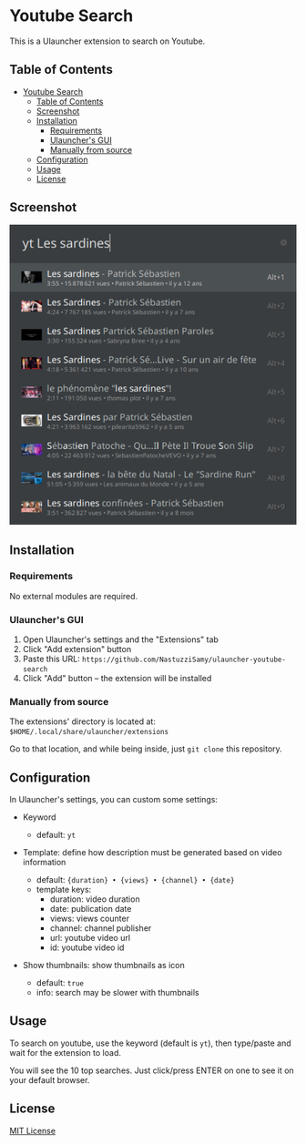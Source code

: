 # Youtube Search

This is a Ulauncher extension to search on Youtube.

## Table of Contents

- [Youtube Search](#youtube-search)
  - [Table of Contents](#table-of-contents)
  - [Screenshot](#screenshot)
  - [Installation](#installation)
    - [Requirements](#requirements)
    - [Ulauncher's GUI](#ulaunchers-gui)
    - [Manually from source](#manually-from-source)
  - [Configuration](#configuration)
  - [Usage](#usage)
  - [License](#license)

## Screenshot

![Screenshot](images/screenshot.png)

## Installation

### Requirements

No external modules are required.

### Ulauncher's GUI

1. Open Ulauncher's settings and the "Extensions" tab
2. Click "Add extension" button
3. Paste this URL: `https://github.com/NastuzziSamy/ulauncher-youtube-search`
4. Click "Add" button – the extension will be installed

### Manually from source

The extensions' directory is located at: `$HOME/.local/share/ulauncher/extensions`

Go to that location, and while being inside, just `git clone` this repository.

## Configuration

In Ulauncher's settings, you can custom some settings:
- Keyword
  - default: `yt`

- Template: define how description must be generated based on video information
  - default: `{duration} • {views} • {channel} • {date}`
  - template keys:
    - duration: video duration
    - date: publication date
    - views: views counter
    - channel: channel publisher
    - url: youtube video url
    - id: youtube video id

- Show thumbnails: show thumbnails as icon
  - default: `true`
  - info: search may be slower with thumbnails

## Usage

To search on youtube, use the keyword (default is `yt`), then type/paste and wait for the extension to load.

You will see the 10 top searches. Just click/press ENTER on one to see it on your default browser.

## License

[MIT License](LICENSE)
